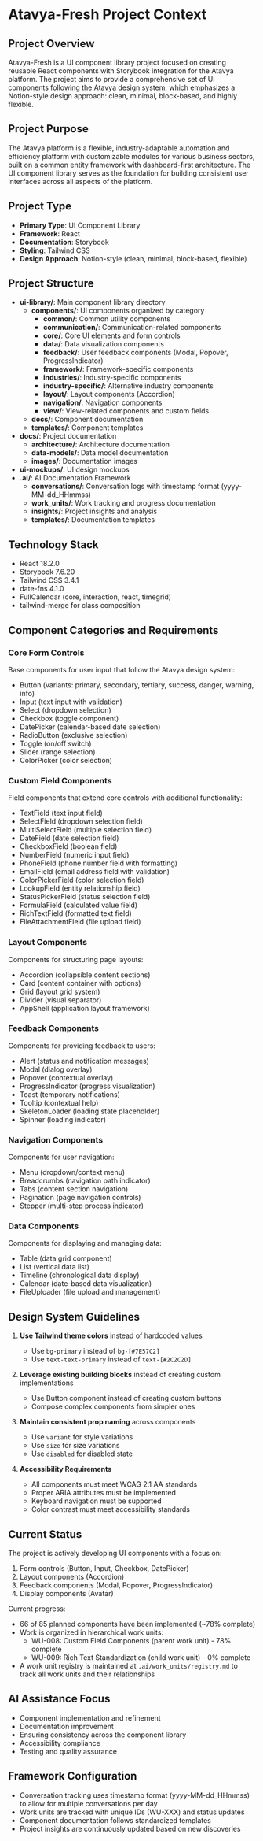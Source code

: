 # Atavya-Fresh Project Context

## Project Overview
Atavya-Fresh is a UI component library project focused on creating reusable React components with Storybook integration for the Atavya platform. The project aims to provide a comprehensive set of UI components following the Atavya design system, which emphasizes a Notion-style design approach: clean, minimal, block-based, and highly flexible.

## Project Purpose
The Atavya platform is a flexible, industry-adaptable automation and efficiency platform with customizable modules for various business sectors, built on a common entity framework with dashboard-first architecture. The UI component library serves as the foundation for building consistent user interfaces across all aspects of the platform.

## Project Type
- **Primary Type**: UI Component Library
- **Framework**: React
- **Documentation**: Storybook
- **Styling**: Tailwind CSS
- **Design Approach**: Notion-style (clean, minimal, block-based, flexible)

## Project Structure
- **ui-library/**: Main component library directory
  - **components/**: UI components organized by category
    - **common/**: Common utility components
    - **communication/**: Communication-related components
    - **core/**: Core UI elements and form controls
    - **data/**: Data visualization components
    - **feedback/**: User feedback components (Modal, Popover, ProgressIndicator)
    - **framework/**: Framework-specific components
    - **industries/**: Industry-specific components
    - **industry-specific/**: Alternative industry components
    - **layout/**: Layout components (Accordion)
    - **navigation/**: Navigation components
    - **view/**: View-related components and custom fields
  - **docs/**: Component documentation
  - **templates/**: Component templates
- **docs/**: Project documentation
  - **architecture/**: Architecture documentation
  - **data-models/**: Data model documentation
  - **images/**: Documentation images
- **ui-mockups/**: UI design mockups
- **.ai/**: AI Documentation Framework
  - **conversations/**: Conversation logs with timestamp format (yyyy-MM-dd_HHmmss)
  - **work_units/**: Work tracking and progress documentation
  - **insights/**: Project insights and analysis
  - **templates/**: Documentation templates

## Technology Stack
- React 18.2.0
- Storybook 7.6.20
- Tailwind CSS 3.4.1
- date-fns 4.1.0
- FullCalendar (core, interaction, react, timegrid)
- tailwind-merge for class composition

## Component Categories and Requirements

### Core Form Controls
Base components for user input that follow the Atavya design system:
- Button (variants: primary, secondary, tertiary, success, danger, warning, info)
- Input (text input with validation)
- Select (dropdown selection)
- Checkbox (toggle component)
- DatePicker (calendar-based date selection)
- RadioButton (exclusive selection)
- Toggle (on/off switch)
- Slider (range selection)
- ColorPicker (color selection)

### Custom Field Components
Field components that extend core controls with additional functionality:
- TextField (text input field)
- SelectField (dropdown selection field)
- MultiSelectField (multiple selection field)
- DateField (date selection field)
- CheckboxField (boolean field)
- NumberField (numeric input field)
- PhoneField (phone number field with formatting)
- EmailField (email address field with validation)
- ColorPickerField (color selection field)
- LookupField (entity relationship field)
- StatusPickerField (status selection field)
- FormulaField (calculated value field)
- RichTextField (formatted text field)
- FileAttachmentField (file upload field)

### Layout Components
Components for structuring page layouts:
- Accordion (collapsible content sections)
- Card (content container with options)
- Grid (layout grid system)
- Divider (visual separator)
- AppShell (application layout framework)

### Feedback Components
Components for providing feedback to users:
- Alert (status and notification messages)
- Modal (dialog overlay)
- Popover (contextual overlay)
- ProgressIndicator (progress visualization)
- Toast (temporary notifications)
- Tooltip (contextual help)
- SkeletonLoader (loading state placeholder)
- Spinner (loading indicator)

### Navigation Components
Components for user navigation:
- Menu (dropdown/context menu)
- Breadcrumbs (navigation path indicator)
- Tabs (content section navigation)
- Pagination (page navigation controls)
- Stepper (multi-step process indicator)

### Data Components
Components for displaying and managing data:
- Table (data grid component)
- List (vertical data list)
- Timeline (chronological data display)
- Calendar (date-based data visualization)
- FileUploader (file upload and management)

## Design System Guidelines
1. **Use Tailwind theme colors** instead of hardcoded values
   - Use `bg-primary` instead of `bg-[#7E57C2]`
   - Use `text-text-primary` instead of `text-[#2C2C2D]`

2. **Leverage existing building blocks** instead of creating custom implementations
   - Use Button component instead of creating custom buttons
   - Compose complex components from simpler ones

3. **Maintain consistent prop naming** across components
   - Use `variant` for style variations
   - Use `size` for size variations
   - Use `disabled` for disabled state

4. **Accessibility Requirements**
   - All components must meet WCAG 2.1 AA standards
   - Proper ARIA attributes must be implemented
   - Keyboard navigation must be supported
   - Color contrast must meet accessibility standards

## Current Status
The project is actively developing UI components with a focus on:
1. Form controls (Button, Input, Checkbox, DatePicker)
2. Layout components (Accordion)
3. Feedback components (Modal, Popover, ProgressIndicator)
4. Display components (Avatar)

Current progress:
- 66 of 85 planned components have been implemented (~78% complete)
- Work is organized in hierarchical work units:
  - WU-008: Custom Field Components (parent work unit) - 78% complete
  - WU-009: Rich Text Standardization (child work unit) - 0% complete
- A work unit registry is maintained at `.ai/work_units/registry.md` to track all work units and their relationships

## AI Assistance Focus
- Component implementation and refinement
- Documentation improvement
- Ensuring consistency across the component library
- Accessibility compliance
- Testing and quality assurance

## Framework Configuration
- Conversation tracking uses timestamp format (yyyy-MM-dd_HHmmss) to allow for multiple conversations per day
- Work units are tracked with unique IDs (WU-XXX) and status updates
- Component documentation follows standardized templates
- Project insights are continuously updated based on new discoveries
